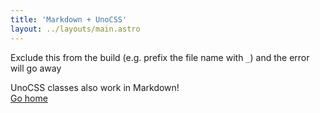 ```yaml
---
title: 'Markdown + UnoCSS'
layout: ../layouts/main.astro
---
```


Exclude this from the build (e.g. prefix the file name with `_`) and the error will go away

<div class="grid place-items-center h-screen content-center">
 <div class="py-2 px-4 bg-purple-500 text-white font-semibold rounded-lg shadow-md">
  UnoCSS classes also work in Markdown!
 </div>
 <a
  href="/"
  class="p-4 underline hover:text-purple-500 transition-colors ease-in-out duration-200"
 >
  Go home
 </a>
</div>
